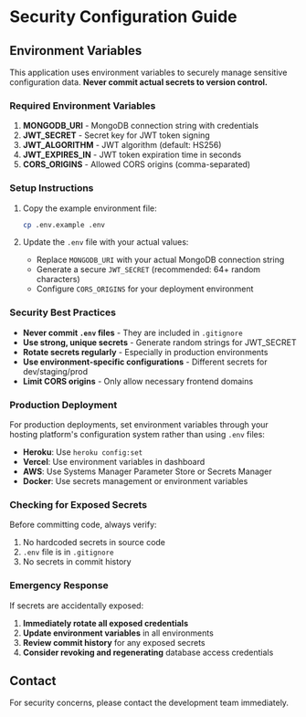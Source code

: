# Security Configuration Guide

## Environment Variables

This application uses environment variables to securely manage sensitive configuration data. **Never commit actual secrets to version control.**

### Required Environment Variables

1. **MONGODB_URI** - MongoDB connection string with credentials
2. **JWT_SECRET** - Secret key for JWT token signing
3. **JWT_ALGORITHM** - JWT algorithm (default: HS256)
4. **JWT_EXPIRES_IN** - JWT token expiration time in seconds
5. **CORS_ORIGINS** - Allowed CORS origins (comma-separated)

### Setup Instructions

1. Copy the example environment file:
   ```bash
   cp .env.example .env
   ```

2. Update the `.env` file with your actual values:
   - Replace `MONGODB_URI` with your actual MongoDB connection string
   - Generate a secure `JWT_SECRET` (recommended: 64+ random characters)
   - Configure `CORS_ORIGINS` for your deployment environment

### Security Best Practices

- **Never commit `.env` files** - They are included in `.gitignore`
- **Use strong, unique secrets** - Generate random strings for JWT_SECRET
- **Rotate secrets regularly** - Especially in production environments
- **Use environment-specific configurations** - Different secrets for dev/staging/prod
- **Limit CORS origins** - Only allow necessary frontend domains

### Production Deployment

For production deployments, set environment variables through your hosting platform's configuration system rather than using `.env` files:

- **Heroku**: Use `heroku config:set`
- **Vercel**: Use environment variables in dashboard
- **AWS**: Use Systems Manager Parameter Store or Secrets Manager
- **Docker**: Use secrets management or environment variables

### Checking for Exposed Secrets

Before committing code, always verify:
1. No hardcoded secrets in source code
2. `.env` file is in `.gitignore`
3. No secrets in commit history

### Emergency Response

If secrets are accidentally exposed:
1. **Immediately rotate all exposed credentials**
2. **Update environment variables** in all environments
3. **Review commit history** for any exposed secrets
4. **Consider revoking and regenerating** database access credentials

## Contact

For security concerns, please contact the development team immediately.